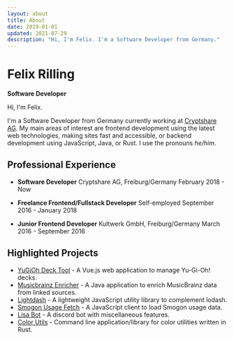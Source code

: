 ```yaml
---
layout: about
title: About
date: 2019-01-01
updated: 2021-07-29
description: "Hi, I'm Felix. I'm a Software Developer from Germany."
---
```


# Felix Rilling

**Software Developer**

Hi, I'm Felix.

I'm a Software Developer from Germany currently working at [Cryptshare AG](https://www.cryptshare.com/).
My main areas of interest are frontend development using the latest web technologies, making sites fast and accessible, or backend development using JavaScript, Java, or Rust.
I use the pronouns _he/him_.

## Professional Experience

-   **Software Developer**
    Cryptshare AG, Freiburg/Germany
    February 2018 - Now

-   **Freelance Frontend/Fullstack Developer**
    Self-employed
    September 2016 - January 2018

-   **Junior Frontend Developer**
    Kultwerk GmbH, Freiburg/Germany
    March 2016 - September 2016

## Highlighted Projects

-   [YuGiOh Deck Tool](https://ygoprodeck.com/card-database/deck-prices/) - A Vue.js web application to manage Yu-Gi-Oh! decks.
-   [Musicbrainz Enricher](https://github.com/FelixRilling/musicbrainz-enricher) - A Java application to enrich MusicBrainz data from linked sources.
-   [Lightdash](https://github.com/FelixRilling/lightdash) - A lightweight JavaScript utility library to complement lodash.
-   [Smogon Usage Fetch](https://github.com/FelixRilling/smogon-usage-fetch) - A JavaScript client to load Smogon usage data.
-   [Lisa Bot](https://github.com/FelixRilling/lisa-bot) - A discord bot with miscellaneous features.
-   [Color Utils](https://github.com/FelixRilling/color-utils) - Command line application/library for color utilities written in Rust.

